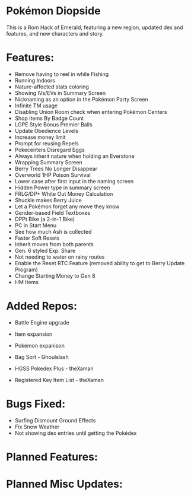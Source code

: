 # Pokémon Diopside

This is a Rom Hack of Emerald, featuring a new region, updated dex and features, and new characters and story.

# Features:

* Remove having to reel in while Fishing
* Running Indoors
* Nature-affected stats coloring
* Showing IVs/EVs in Summary Screen
* Nicknaming as an option in the Pokémon Party Screen
* Infinite TM usage
* Disabling Union Room check when entering Pokémon Centers
* Shop Items By Badge Count
* LGPE Style Bonus Premier Balls
* Update Obedience Levels
* Increase money limit
* Prompt for reusing Repels
* Pokecenters Disregard Eggs
* Always inherit nature when holding an Everstone
* Wrapping Summary Screen
* Berry Trees No Longer Disappear
* Overworld 1HP Poison Survival
* Lower case after first input in the naming screen
* Hidden Power type in summary screen
* FRLG/DP+ White Out Money Calculation
* Shuckle makes Berry Juice
* Let a Pokémon forget any move they know
* Gender-based Field Textboxes
* DPPt Bike (a 2-in-1 Bike)
* PC in Start Menu
* See how much Ash is collected
* Faster Soft Resets
* Inherit moves from both parents
* Gen. 6 styled Exp. Share
* Not needing to water on rainy routes
* Enable the Reset RTC Feature (removed ability to get to Berry Update Program)
* Change Starting Money to Gen 8
* HM Items

# Added Repos:

* Battle Engine upgrade
* Item expansion
* Pokemon expanison

* Bag Sort - Ghoulslash
* HGSS Pokedex Plus - theXaman
* Registered Key Item List - theXaman

# Bugs Fixed:

* Surfing Dismount Ground Effects
* Fix Snow Weather
* Not showing dex entries until getting the Pokédex

# Planned Features:

# Planned Misc Updates:
